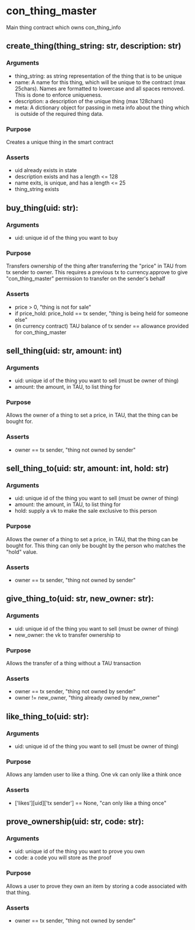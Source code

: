 # con_thing_master
Main thing contract which owns con_thing_info

## create_thing(thing_string: str, description: str)
### Arguments
- thing_string: as string representation of the thing that is to be unique
- name: A name for this thing, which will be unique to the contract (max 25chars). 
Names are formatted to lowercase and all spaces removed. This is done to enforce uniqueness.
- description: a description of the unique thing (max 128chars)
- meta: A dictionary object for passing in meta info about the thing which is outside of the required
thing data.

### Purpose
Creates a unique thing in the smart contract

### Asserts
- uid already exists in state
- description exists and has a length <= 128
- name exits, is unique, and has a length <= 25
- thing_string exists

## buy_thing(uid: str):
### Arguments
- uid: unique id of the thing you want to buy

### Purpose
Transfers ownership of the thing after transferring the "price" in TAU from tx sender to owner.
This requires a previous tx to currency.approve to give "con_thing_master" permission to transfer on the sender's behalf

### Asserts
- price > 0, "thing is not for sale"
- if price_hold: price_hold == tx sender, "thing is being held for someone else"
- (in currency contract) TAU balance of tx sender == allowance provided for con_thing_master


## sell_thing(uid: str, amount: int)
### Arguments
- uid: unique id of the thing you want to sell (must be owner of thing)
- amount: the amount, in TAU, to list thing for

### Purpose
Allows the owner of a thing to set a price, in TAU, that the thing can be bought for.

### Asserts
- owner == tx sender, "thing not owned by sender"

## sell_thing_to(uid: str, amount: int, hold: str)
### Arguments
- uid: unique id of the thing you want to sell (must be owner of thing)
- amount: the amount, in TAU, to list thing for
- hold: supply a vk to make the sale exclusive to this person

### Purpose
Allows the owner of a thing to set a price, in TAU, that the thing can be bought for.
This thing can only be bought by the person who matches the "hold" value.

### Asserts
- owner == tx sender, "thing not owned by sender"

## give_thing_to(uid: str, new_owner: str):
### Arguments
- uid: unique id of the thing you want to sell (must be owner of thing)
- new_owner: the vk to transfer ownership to

### Purpose
Allows the transfer of a thing without a TAU transaction

### Asserts
- owner == tx sender, "thing not owned by sender"
- owner != new_owner, "thing already owned by new_owner"

## like_thing_to(uid: str):
### Arguments
- uid: unique id of the thing you want to sell (must be owner of thing)

### Purpose
Allows any lamden user to like a thing.
One vk can only like a think once

### Asserts
- ['likes'][uid]['tx sender'] == None, "can only like a thing once"

## prove_ownership(uid: str, code: str):
### Arguments
- uid: unique id of the thing you want to prove you own
- code: a code you will store as the proof

### Purpose
Allows a user to prove they own an item by storing a code associated with that thing.

### Asserts
- owner == tx sender, "thing not owned by sender"